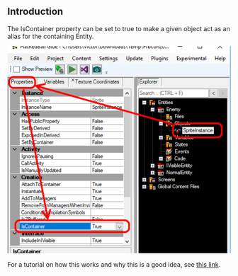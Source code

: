 ## Introduction

The IsContainer property can be set to true to make a given object act as an alias for the containing Entity.

![](/media/2019-01-img_5c2f6fe5c00d0.png)

For a tutorial on how this works and why this is a good idea, see [this link](/documentation/tools/glue-reference/entities/glue-tutorials-entities-inheriting-from-flatredball-types.md "Glue:Tutorials:Entities:Inheriting from FlatRedBall Types").
